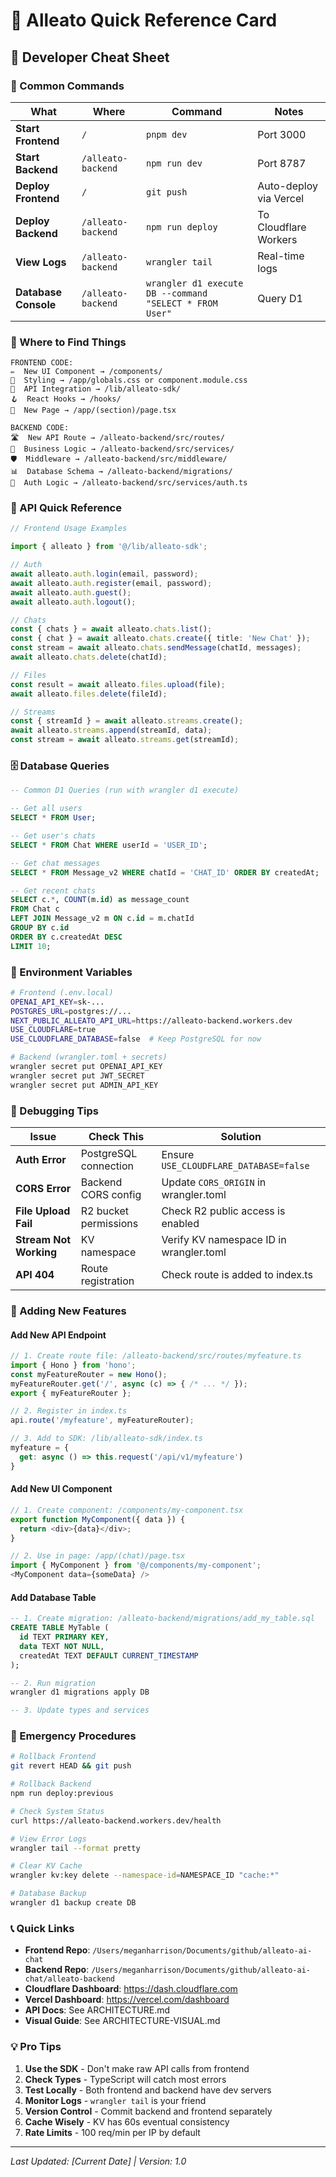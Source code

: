 # 🚀 Alleato Quick Reference Card

## 🎯 Developer Cheat Sheet

### 🔧 Common Commands

| What | Where | Command | Notes |
|------|-------|---------|-------|
| **Start Frontend** | `/` | `pnpm dev` | Port 3000 |
| **Start Backend** | `/alleato-backend` | `npm run dev` | Port 8787 |
| **Deploy Frontend** | `/` | `git push` | Auto-deploy via Vercel |
| **Deploy Backend** | `/alleato-backend` | `npm run deploy` | To Cloudflare Workers |
| **View Logs** | `/alleato-backend` | `wrangler tail` | Real-time logs |
| **Database Console** | `/alleato-backend` | `wrangler d1 execute DB --command "SELECT * FROM User"` | Query D1 |

### 📁 Where to Find Things

```
FRONTEND CODE:
✏️  New UI Component → /components/
🎨  Styling → /app/globals.css or component.module.css
🔌  API Integration → /lib/alleato-sdk/
🪝  React Hooks → /hooks/
📄  New Page → /app/(section)/page.tsx

BACKEND CODE:
🛣️  New API Route → /alleato-backend/src/routes/
💼  Business Logic → /alleato-backend/src/services/
🛡️  Middleware → /alleato-backend/src/middleware/
📊  Database Schema → /alleato-backend/migrations/
🔐  Auth Logic → /alleato-backend/src/services/auth.ts
```

### 🔌 API Quick Reference

```typescript
// Frontend Usage Examples

import { alleato } from '@/lib/alleato-sdk';

// Auth
await alleato.auth.login(email, password);
await alleato.auth.register(email, password);
await alleato.auth.guest();
await alleato.auth.logout();

// Chats
const { chats } = await alleato.chats.list();
const { chat } = await alleato.chats.create({ title: 'New Chat' });
const stream = await alleato.chats.sendMessage(chatId, messages);
await alleato.chats.delete(chatId);

// Files
const result = await alleato.files.upload(file);
await alleato.files.delete(fileId);

// Streams
const { streamId } = await alleato.streams.create();
await alleato.streams.append(streamId, data);
const stream = await alleato.streams.get(streamId);
```

### 🗄️ Database Queries

```sql
-- Common D1 Queries (run with wrangler d1 execute)

-- Get all users
SELECT * FROM User;

-- Get user's chats
SELECT * FROM Chat WHERE userId = 'USER_ID';

-- Get chat messages
SELECT * FROM Message_v2 WHERE chatId = 'CHAT_ID' ORDER BY createdAt;

-- Get recent chats
SELECT c.*, COUNT(m.id) as message_count 
FROM Chat c 
LEFT JOIN Message_v2 m ON c.id = m.chatId 
GROUP BY c.id 
ORDER BY c.createdAt DESC 
LIMIT 10;
```

### 🔧 Environment Variables

```bash
# Frontend (.env.local)
OPENAI_API_KEY=sk-...
POSTGRES_URL=postgres://...
NEXT_PUBLIC_ALLEATO_API_URL=https://alleato-backend.workers.dev
USE_CLOUDFLARE=true
USE_CLOUDFLARE_DATABASE=false  # Keep PostgreSQL for now

# Backend (wrangler.toml + secrets)
wrangler secret put OPENAI_API_KEY
wrangler secret put JWT_SECRET
wrangler secret put ADMIN_API_KEY
```

### 🐛 Debugging Tips

| Issue | Check This | Solution |
|-------|------------|----------|
| **Auth Error** | PostgreSQL connection | Ensure `USE_CLOUDFLARE_DATABASE=false` |
| **CORS Error** | Backend CORS config | Update `CORS_ORIGIN` in wrangler.toml |
| **File Upload Fail** | R2 bucket permissions | Check R2 public access is enabled |
| **Stream Not Working** | KV namespace | Verify KV namespace ID in wrangler.toml |
| **API 404** | Route registration | Check route is added to index.ts |

### 📝 Adding New Features

#### Add New API Endpoint
```typescript
// 1. Create route file: /alleato-backend/src/routes/myfeature.ts
import { Hono } from 'hono';
const myFeatureRouter = new Hono();
myFeatureRouter.get('/', async (c) => { /* ... */ });
export { myFeatureRouter };

// 2. Register in index.ts
api.route('/myfeature', myFeatureRouter);

// 3. Add to SDK: /lib/alleato-sdk/index.ts
myfeature = {
  get: async () => this.request('/api/v1/myfeature')
}
```

#### Add New UI Component
```typescript
// 1. Create component: /components/my-component.tsx
export function MyComponent({ data }) {
  return <div>{data}</div>;
}

// 2. Use in page: /app/(chat)/page.tsx
import { MyComponent } from '@/components/my-component';
<MyComponent data={someData} />
```

#### Add Database Table
```sql
-- 1. Create migration: /alleato-backend/migrations/add_my_table.sql
CREATE TABLE MyTable (
  id TEXT PRIMARY KEY,
  data TEXT NOT NULL,
  createdAt TEXT DEFAULT CURRENT_TIMESTAMP
);

-- 2. Run migration
wrangler d1 migrations apply DB

-- 3. Update types and services
```

### 🚨 Emergency Procedures

```bash
# Rollback Frontend
git revert HEAD && git push

# Rollback Backend
npm run deploy:previous

# Check System Status
curl https://alleato-backend.workers.dev/health

# View Error Logs
wrangler tail --format pretty

# Clear KV Cache
wrangler kv:key delete --namespace-id=NAMESPACE_ID "cache:*"

# Database Backup
wrangler d1 backup create DB
```

### 📞 Quick Links

- **Frontend Repo**: `/Users/meganharrison/Documents/github/alleato-ai-chat`
- **Backend Repo**: `/Users/meganharrison/Documents/github/alleato-ai-chat/alleato-backend`
- **Cloudflare Dashboard**: https://dash.cloudflare.com
- **Vercel Dashboard**: https://vercel.com/dashboard
- **API Docs**: See ARCHITECTURE.md
- **Visual Guide**: See ARCHITECTURE-VISUAL.md

### 💡 Pro Tips

1. **Use the SDK** - Don't make raw API calls from frontend
2. **Check Types** - TypeScript will catch most errors
3. **Test Locally** - Both frontend and backend have dev servers
4. **Monitor Logs** - `wrangler tail` is your friend
5. **Version Control** - Commit backend and frontend separately
6. **Cache Wisely** - KV has 60s eventual consistency
7. **Rate Limits** - 100 req/min per IP by default

---
*Last Updated: [Current Date] | Version: 1.0*